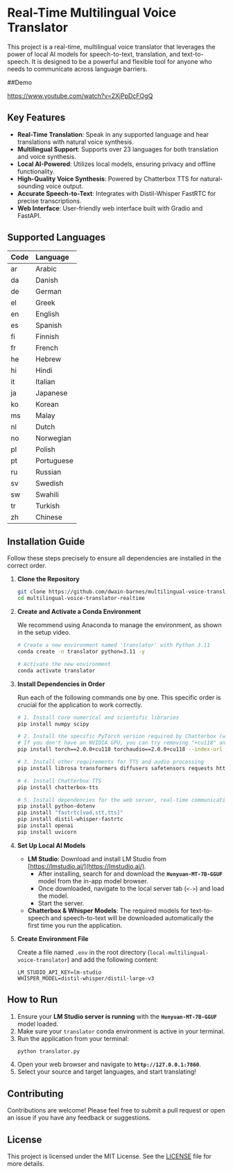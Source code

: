 # Real-Time Multilingual Voice Translator

This project is a real-time, multilingual voice translator that leverages the power of local AI models for speech-to-text, translation, and text-to-speech. It is designed to be a powerful and flexible tool for anyone who needs to communicate across language barriers.

##Demo

https://www.youtube.com/watch?v=2XjPpDcFOgQ

## Key Features

-   **Real-Time Translation**: Speak in any supported language and hear translations with natural voice synthesis.
-   **Multilingual Support**: Supports over 23 languages for both translation and voice synthesis.
-   **Local AI-Powered**: Utilizes local models, ensuring privacy and offline functionality.
-   **High-Quality Voice Synthesis**: Powered by Chatterbox TTS for natural-sounding voice output.
-   **Accurate Speech-to-Text**: Integrates with Distil-Whisper FastRTC for precise transcriptions.
-   **Web Interface**: User-friendly web interface built with Gradio and FastAPI.

## Supported Languages

| Code | Language   |
|:-----|:-----------|
| ar   | Arabic     |
| da   | Danish     |
| de   | German     |
| el   | Greek      |
| en   | English    |
| es   | Spanish    |
| fi   | Finnish    |
| fr   | French     |
| he   | Hebrew     |
| hi   | Hindi      |
| it   | Italian    |
| ja   | Japanese   |
| ko   | Korean     |
| ms   | Malay      |
| nl   | Dutch      |
| no   | Norwegian  |
| pl   | Polish     |
| pt   | Portuguese |
| ru   | Russian    |
| sv   | Swedish    |
| sw   | Swahili    |
| tr   | Turkish    |
| zh   | Chinese    |

## Installation Guide

Follow these steps precisely to ensure all dependencies are installed in the correct order.

1.  **Clone the Repository**
    ```bash
    git clone https://github.com/dwain-barnes/multilingual-voice-translator-realtime.git
    cd multilingual-voice-translator-realtime
    ```

2.  **Create and Activate a Conda Environment**
    
    We recommend using Anaconda to manage the environment, as shown in the setup video.
    ```bash
    # Create a new environment named 'translator' with Python 3.11
    conda create -n translator python=3.11 -y

    # Activate the new environment
    conda activate translator
    ```

3.  **Install Dependencies in Order**

    Run each of the following commands one by one. This specific order is crucial for the application to work correctly.
    ```bash
    # 1. Install core numerical and scientific libraries
    pip install numpy scipy

    # 2. Install the specific PyTorch version required by Chatterbox (with CUDA 11.8)
    # If you don't have an NVIDIA GPU, you can try removing "+cu118" and the --index-url
    pip install torch==2.0.0+cu118 torchaudio==2.0.0+cu118 --index-url https://download.pytorch.org/whl/cu118

    # 3. Install other requirements for TTS and audio processing
    pip install librosa transformers diffusers safetensors requests httpx pyaudio

    # 4. Install Chatterbox TTS
    pip install chatterbox-tts

    # 5. Install dependencies for the web server, real-time communication, and STT
    pip install python-dotenv
    pip install "fastrtc[vad,stt,tts]"
    pip install distil-whisper-fastrtc
    pip install openai
    pip install uvicorn
    ```

4.  **Set Up Local AI Models**
    -   **LM Studio**: Download and install LM Studio from [https://lmstudio.ai/](https://lmstudio.ai/).
        -   After installing, search for and download the **`Hunyuan-MT-7B-GGUF`** model from the in-app model browser.
        -   Once downloaded, navigate to the local server tab (`<->`) and load the model.
        -   Start the server.
    -   **Chatterbox & Whisper Models**: The required models for text-to-speech and speech-to-text will be downloaded automatically the first time you run the application.

5.  **Create Environment File**

    Create a file named `.env` in the root directory (`local-multilingual-voice-translator`) and add the following content:
    ```    LM_STUDIO_BASE_URL=http://localhost:1234/v1
    LM_STUDIO_API_KEY=lm-studio
    WHISPER_MODEL=distil-whisper/distil-large-v3
    ```

## How to Run

1.  Ensure your **LM Studio server is running** with the **`Hunyuan-MT-7B-GGUF`** model loaded.
2.  Make sure your `translator` conda environment is active in your terminal.
3.  Run the application from your terminal:
    ```bash
    python translator.py
    ```
4.  Open your web browser and navigate to **`http://127.0.0.1:7860`**.
5.  Select your source and target languages, and start translating!

## Contributing

Contributions are welcome! Please feel free to submit a pull request or open an issue if you have any feedback or suggestions.

## License

This project is licensed under the MIT License. See the [LICENSE](LICENSE) file for more details.
